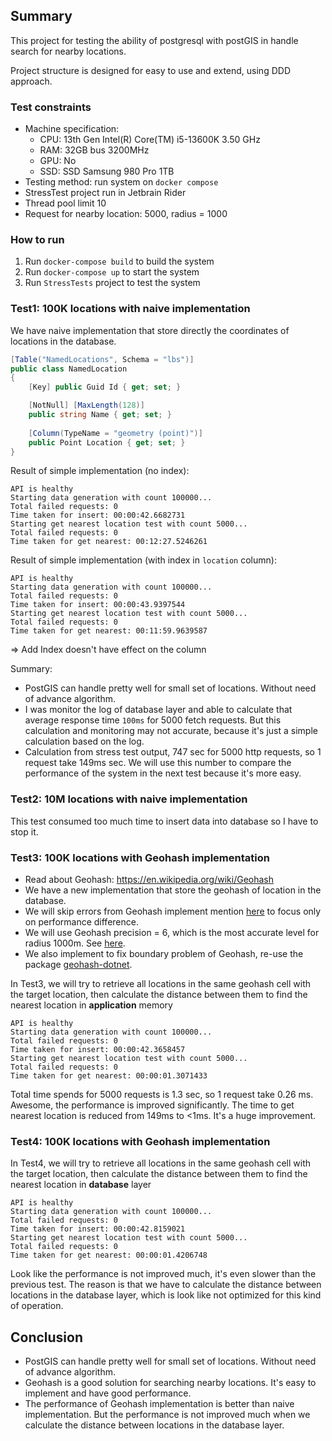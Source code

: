 ## Summary
This project for testing the ability of postgresql with postGIS in handle search for nearby locations.

Project structure is designed for easy to use and extend, using DDD approach.

### Test constraints
* Machine specification:
  * CPU: 13th Gen Intel(R) Core(TM) i5-13600K   3.50 GHz
  * RAM: 32GB bus 3200MHz
  * GPU: No
  * SSD: SSD Samsung 980 Pro 1TB
* Testing method: run system on `docker compose`
* StressTest project run in Jetbrain Rider
* Thread pool limit 10
* Request for nearby location: 5000, radius = 1000

### How to run
1. Run `docker-compose build` to build the system
2. Run `docker-compose up` to start the system
3. Run `StressTests` project to test the system

### Test1: 100K locations with naive implementation
We have naive implementation that store directly the coordinates of locations in the database.
```csharp
[Table("NamedLocations", Schema = "lbs")]
public class NamedLocation
{
    [Key] public Guid Id { get; set; }

    [NotNull] [MaxLength(128)]
    public string Name { get; set; }
    
    [Column(TypeName = "geometry (point)")]
    public Point Location { get; set; }
}
```

Result of simple implementation (no index):
```text
API is healthy
Starting data generation with count 100000...
Total failed requests: 0
Time taken for insert: 00:00:42.6682731
Starting get nearest location test with count 5000...
Total failed requests: 0
Time taken for get nearest: 00:12:27.5246261
```

Result of simple implementation (with index in `location` column):
```text
API is healthy
Starting data generation with count 100000...
Total failed requests: 0
Time taken for insert: 00:00:43.9397544
Starting get nearest location test with count 5000...
Total failed requests: 0
Time taken for get nearest: 00:11:59.9639587

```

=> Add Index doesn't have effect on the column

Summary:
* PostGIS can handle pretty well for small set of locations. Without need of advance algorithm.
* I was monitor the log of database layer and able to calculate that average response time `100ms` for 5000 fetch requests. But this calculation and monitoring may not accurate, because it's just a simple calculation based on the log.
* Calculation from stress test output, 747 sec for 5000 http requests, so 1 request take 149ms sec. We will use this number to compare the performance of the system in the next test because it's more easy.


### Test2: 10M locations with naive implementation
This test consumed too much time to insert data into database so I have to stop it.


### Test3: 100K locations with Geohash implementation
* Read about Geohash: https://en.wikipedia.org/wiki/Geohash
* We have a new implementation that store the geohash of location in the database.
* We will skip errors from Geohash implement mention [here](https://en.wikipedia.org/wiki/Geohash#Limitations_when_used_for_deciding_proximity) to focus only on performance difference.
* We will use Geohash precision = 6, which is the most accurate level for radius 1000m. See [here](https://en.wikipedia.org/wiki/Geohash#Digits_and_precision_in_km).
* We also implement to fix boundary problem of Geohash, re-use the package [geohash-dotnet](https://www.nuget.org/packages/geohash-dotnet).

In Test3, we will try to retrieve all locations in the same geohash cell with the target location, then calculate the distance between them to find the nearest location in **application** memory

```text
API is healthy
Starting data generation with count 100000...
Total failed requests: 0
Time taken for insert: 00:00:42.3658457
Starting get nearest location test with count 5000...
Total failed requests: 0
Time taken for get nearest: 00:00:01.3071433
```
Total time spends for 5000 requests is 1.3 sec, so 1 request take 0.26 ms.
Awesome, the performance is improved significantly. The time to get nearest location is reduced from 149ms to <1ms. It's a huge improvement.

### Test4: 100K locations with Geohash implementation
In Test4, we will try to retrieve all locations in the same geohash cell with the target location, then calculate the distance between them to find the nearest location in **database** layer

```text
API is healthy
Starting data generation with count 100000...
Total failed requests: 0
Time taken for insert: 00:00:42.8159021
Starting get nearest location test with count 5000...
Total failed requests: 0
Time taken for get nearest: 00:00:01.4206748
```

Look like the performance is not improved much, it's even slower than the previous test.
The reason is that we have to calculate the distance between locations in the database layer, which is look like not optimized for this kind of operation.

## Conclusion
* PostGIS can handle pretty well for small set of locations. Without need of advance algorithm.
* Geohash is a good solution for searching nearby locations. It's easy to implement and have good performance.
* The performance of Geohash implementation is better than naive implementation. But the performance is not improved much when we calculate the distance between locations in the database layer.